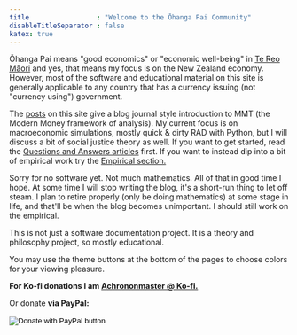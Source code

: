 ```yaml
---
title                 : "Welcome to the Ōhanga Pai Community"
disableTitleSeparator : false
katex: true
---
```


Ōhanga Pai means "good economics" or "economic well-being" in [Te Reo Māori](https://maoridictionary.co.nz/search?idiom=&phrase=&proverb=&loan=&histLoanWords=&keywords=ohanga) and yes, that means my 
focus is on the New Zealand economy. However, most of the software and educational 
material on this site is generally applicable to any country that has a currency 
issuing (not "currency using") government.

The [posts](/ohanga-pai/blog/) on this site give a blog journal style introduction to 
MMT (the Modern Money framework of analysis). 
My current focus is on macroeconomic simulations, mostly quick & dirty RAD with Python, 
but I will discuss a bit of social justice theory as well. 
If you want to get started, read the [Questions and Answers articles](/ohanga-pai/questions/) first.
If you want to instead dip into a bit of empirical work try the [Empirical section.](/ohanga-pai/empirical/)

Sorry for no software yet. 
Not much mathematics. 
All of that in good time I hope. At some time I will stop writing the blog, it's a 
short-run thing to let off steam. I plan to retire properly (only be doing mathematics) 
at some stage in life, and that'll be when the blog becomes unimportant. I should still 
work on the empirical.

This is not just a software documentation project. 
It is a theory and philosophy project, so mostly educational.

You may use the theme buttons at the bottom of the pages to choose colors 
for your viewing pleasure.

**For Ko-fi donations I am [Achrononmaster \@ Ko-fi.](https://ko-fi.com/achrononmaster/)**

Or donate **via PayPal:**

<form action="https://www.paypal.com/donate" method="post" target="_top">
<input type="hidden" name="business" value="YZGKVW2FMAG76" />
<input type="hidden" name="no_recurring" value="0" />
<input type="hidden" name="item_name" value="By donating you are helping my research at the two limits of life: quantum gravity and  macroeconomic justice. Thanks so much!" />
<input type="hidden" name="currency_code" value="NZD" />
<input type="image" src="https://www.paypalobjects.com/en_US/i/btn/btn_donate_LG.gif" border="0" name="submit" title="PayPal - The safer, easier way to pay online!" alt="Donate with PayPal button" />
<img alt="" border="0" src="https://www.paypal.com/en_NZ/i/scr/pixel.gif" width="1" height="1" />
</form>
